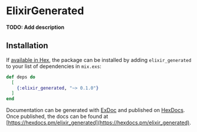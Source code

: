 # ElixirGenerated

**TODO: Add description**

## Installation

If [available in Hex](https://hex.pm/docs/publish), the package can be installed
by adding `elixir_generated` to your list of dependencies in `mix.exs`:

```elixir
def deps do
  [
    {:elixir_generated, "~> 0.1.0"}
  ]
end
```

Documentation can be generated with [ExDoc](https://github.com/elixir-lang/ex_doc)
and published on [HexDocs](https://hexdocs.pm). Once published, the docs can
be found at [https://hexdocs.pm/elixir_generated](https://hexdocs.pm/elixir_generated).

